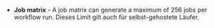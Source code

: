 - **Job matrix** - A job matrix can generate a maximum of 256 jobs per workflow run. Dieses Limit gilt auch für selbst-gehostete Läufer.
